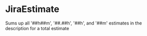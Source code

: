 # JiraEstimate
Sums up all '##h##m', '##.##h', '##h', and '##m' estimates in the description for a total estimate
